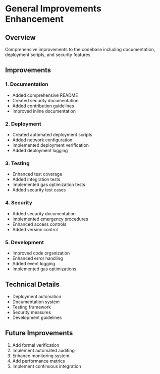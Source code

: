 # General Improvements Enhancement

## Overview
Comprehensive improvements to the codebase including documentation, deployment scripts, and security features.

## Improvements

### 1. Documentation
- Added comprehensive README
- Created security documentation
- Added contribution guidelines
- Improved inline documentation

### 2. Deployment
- Created automated deployment scripts
- Added network configuration
- Implemented deployment verification
- Added deployment logging

### 3. Testing
- Enhanced test coverage
- Added integration tests
- Implemented gas optimization tests
- Added security test cases

### 4. Security
- Added security documentation
- Implemented emergency procedures
- Enhanced access controls
- Added version control

### 5. Development
- Improved code organization
- Enhanced error handling
- Added event logging
- Implemented gas optimizations

## Technical Details
- Deployment automation
- Documentation system
- Testing framework
- Security measures
- Development guidelines

## Future Improvements
1. Add formal verification
2. Implement automated auditing
3. Enhance monitoring system
4. Add performance metrics
5. Implement continuous integration 